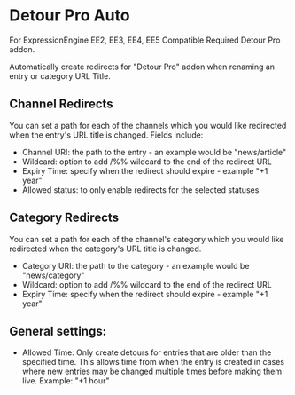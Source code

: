 Detour Pro Auto
===============

For ExpressionEngine
EE2, EE3, EE4, EE5 Compatible
Required Detour Pro addon.

Automatically create redirects for "Detour Pro" addon when renaming an entry or category URL Title. 

Channel Redirects
-----------------
You can set a path for each of the channels which you would like redirected when the entry's URL title is changed. Fields include:

- Channel URI: the path to the entry - an example would be "news/article"
- Wildcard: option to add /%% wildcard to the end of the redirect URL
- Expiry Time: specify when the redirect should expire - example "+1 year"
- Allowed status: to only enable redirects for the selected statuses

Category Redirects
------------------
You can set a path for each of the channel's category which you would like redirected when the category's URL title is changed.

- Category URI: the path to the category - an example would be "news/category"
- Wildcard: option to add /%% wildcard to the end of the redirect URL
- Expiry Time: specify when the redirect should expire - example "+1 year"

General settings:
----------------

- Allowed Time: Only create detours for entries that are older than the specified time. This allows time from when the entry is created in cases where new entries may be changed multiple times before making them live.
	Example: "+1 hour"

